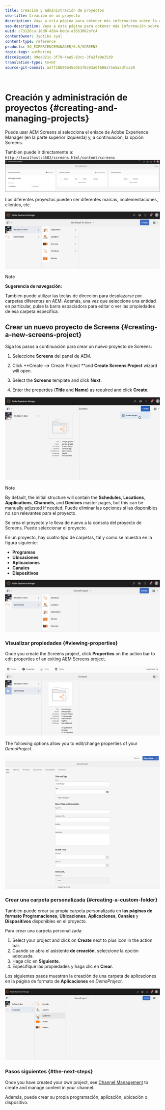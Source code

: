```yaml
---
title: Creación y administración de proyectos
seo-title: Creación de un proyecto
description: Vaya a esta página para obtener más información sobre la creación de un nuevo proyecto de Screens.
seo-description: Vaya a esta página para obtener más información sobre la creación de un nuevo proyecto de Screens.
uuid: c73126ca-18d0-45b4-bdde-a3653082bfc4
contentOwner: Jyotika syal
content-type: reference
products: SG_EXPERIENCEMANAGER/6.5/SCREENS
topic-tags: authoring
discoiquuid: 00ea321c-3f79-4aa5-83cc-3fa2fe9e35d9
translation-type: tm+mt
source-git-commit: ad7f18b99b45ed51f0393a0f608a75e5a5dfca30

---
```



# Creación y administración de proyectos {#creating-and-managing-projects}

Puede usar AEM Screens si selecciona el enlace de Adobe Experience Manager (en la parte superior izquierda) y, a continuación, la opción Screens.

También puede ir directamente a: `http://localhost:4502/screens.html/content/screens`![chlimage_1-14](assets/chlimage_1-14.png)

Los diferentes proyectos pueden ser diferentes marcas, implementaciones, clientes, etc.

![screen_shot_2018-08-23at105748am](assets/screen_shot_2018-08-23at105748am.png)

>[!NOTE]
>
>**Sugerencia de navegación:**
>
>También puede utilizar las teclas de dirección para desplazarse por carpetas diferentes en AEM. Además, una vez que seleccione una entidad en particular, pulse la barra espaciadora para editar o ver las propiedades de esa carpeta específica.

## Crear un nuevo proyecto de Screens {#creating-a-new-screens-project}

Siga los pasos a continuación para crear un nuevo proyecto de Screens:

1. Seleccione **Screens** del panel de AEM.
1. Click **Create **--&gt;** Create Project **and **Create Screens Project** wizard will open.

1. Select the **Screens** template and click **Next**.

1. Enter the properties (**Title** and **Name**) as required and click **Create**.

![player1](assets/player1.gif)

>[!NOTE]
>
>By default, the initial structure will contain the **Schedules**, **Locations**, **Applications**, **Channels**, and **Devices** master pages, but this can be manually adjusted if needed. Puede eliminar las opciones si las disponibles no son relevantes para el proyecto.

Se crea el proyecto y le lleva de nuevo a la consola del proyecto de Screens. Puede seleccionar el proyecto.

En un proyecto, hay cuatro tipo de carpetas, tal y como se muestra en la figura siguiente:

* **Programas**
* **Ubicaciones**
* **Aplicaciones**
* **Canales**
* **Dispositivos**

![screen_shot_2018-08-23at110114am](assets/screen_shot_2018-08-23at110114am.png)

### Visualizar propiedades {#viewing-properties}

Once you create the Screens project, click **Properties** on the action bar to edit properties of an exiting AEM Screens project.

![screen_shot_2018-08-23at110211am](assets/screen_shot_2018-08-23at110211am.png)

The following options allow you to edit/change properties of your *DemoProject*.

![screen_shot_2018-08-23at110409am](assets/screen_shot_2018-08-23at110409am.png)

### Crear una carpeta personalizada {#creating-a-custom-folder}

También puede crear su propia carpeta personalizada en **las páginas de formato Programaciones**, **Ubicaciones**, **Aplicaciones**, **Canales** y **Dispositivos** disponibles en el proyecto.

Para crear una carpeta personalizada:

1. Select your project and click on **Create** next to plus icon in the action bar.
1. Cuando se abra el asistente **de creación**, seleccione la opción adecuada.
1. Haga clic en **Siguiente**. 
1. Especifique las propiedades y haga clic en **Crear**.

Los siguientes pasos muestran la creación de una carpeta de aplicaciones en la página de formato de **Aplicaciones** en *DemoProject*.

![player2-1](assets/player2-1.gif)

### Pasos siguientes {#the-next-steps}

Once you have created your own project, see [Channel Management](managing-channels.md) to create and manage content in your channel.

Además, puede crear su propia programación, aplicación, ubicación o dispositivo.
